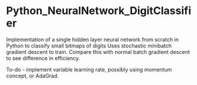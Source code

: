 # Python_NeuralNetwork_DigitClassifier
Implementation of a single hidden layer neural network from scratch in Python to classify small bitmaps of digits
Uses stochastic minibatch gradient descent to train. Compare this with normal batch gradient descent to see difference in efficiency.

To-do - implement variable learning rate, possibly using momentum concept, or AdaGrad.
